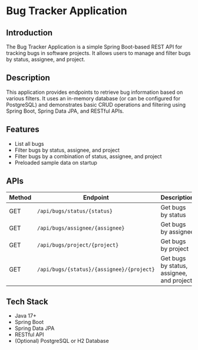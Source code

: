 # Bug Tracker Application

## Introduction
The Bug Tracker Application is a simple Spring Boot-based REST API for tracking bugs in software projects. It allows users to manage and filter bugs by status, assignee, and project.

## Description
This application provides endpoints to retrieve bug information based on various filters. It uses an in-memory database (or can be configured for PostgreSQL) and demonstrates basic CRUD operations and filtering using Spring Boot, Spring Data JPA, and RESTful APIs.

## Features
- List all bugs
- Filter bugs by status, assignee, and project
- Filter bugs by a combination of status, assignee, and project
- Preloaded sample data on startup

## APIs

| Method | Endpoint                                      | Description                                      |
|--------|-----------------------------------------------|--------------------------------------------------|
| GET    | `/api/bugs/status/{status}`                   | Get bugs by status                               |
| GET    | `/api/bugs/assignee/{assignee}`               | Get bugs by assignee                             |
| GET    | `/api/bugs/project/{project}`                 | Get bugs by project                              |
| GET    | `/api/bugs/{status}/{assignee}/{project}`     | Get bugs by status, assignee, and project        |

## Tech Stack
- Java 17+
- Spring Boot
- Spring Data JPA
- RESTful API
- (Optional) PostgreSQL or H2 Database